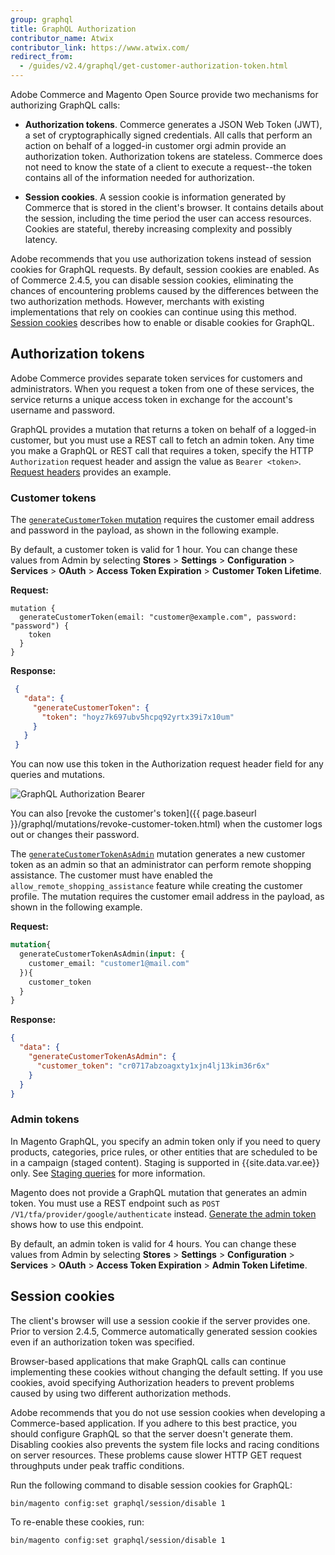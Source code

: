 ```yaml
---
group: graphql
title: GraphQL Authorization
contributor_name: Atwix
contributor_link: https://www.atwix.com/
redirect_from:
  - /guides/v2.4/graphql/get-customer-authorization-token.html
---
```


Adobe Commerce and Magento Open Source provide two mechanisms for authorizing GraphQL calls:

*  **Authorization tokens**. Commerce generates a JSON Web Token (JWT), a set of cryptographically signed credentials. All calls that perform an action on behalf of a logged-in customer orgi admin provide an authorization token. Authorization tokens are stateless. Commerce does not need to know the state of a client to execute a request--the token contains all of the information needed for authorization.

*  **Session cookies**. A session cookie is information generated by Commerce that is stored in the client's browser. It contains details about the session, including the time period the user can access resources. Cookies are stateful, thereby increasing complexity and possibly latency.

Adobe recommends that you use authorization tokens instead of session cookies for GraphQL requests. By default, session cookies are enabled. As of Commerce 2.4.5, you can disable session cookies, eliminating the chances of encountering problems caused by the differences between the two authorization methods. However, merchants with existing implementations that rely on cookies can continue using this method. [Session cookies](#Session-cookies) describes how to enable or disable cookies for GraphQL.

## Authorization tokens

Adobe Commerce provides separate token services for customers and administrators. When you request a token from one of these services, the service returns a unique access token in exchange for the account's username and password.

GraphQL provides a mutation that returns a token on behalf of a logged-in customer, but you must use a REST call to fetch an admin token. Any time you make a GraphQL or REST call that requires a token, specify the HTTP `Authorization` request header and assign the value as `Bearer <token>`. [Request headers]({{page.baseurl}}/graphql/send-request.html#headers) provides an example.

### Customer tokens

The [`generateCustomerToken` mutation]({{page.baseurl}}/graphql/mutations/generate-customer-token.html) requires the customer email address and password in the payload, as shown in the following example.

By default, a customer token is valid for 1 hour. You can change these values from Admin by selecting **Stores** > **Settings** > **Configuration** > **Services** > **OAuth** > **Access Token Expiration** > **Customer Token Lifetime**.

**Request:**

```text
mutation {
  generateCustomerToken(email: "customer@example.com", password: "password") {
    token
  }
}
```

**Response:**

```json
 {
   "data": {
     "generateCustomerToken": {
       "token": "hoyz7k697ubv5hcpq92yrtx39i7x10um"
     }
   }
 }
```

You can now use this token in the Authorization request header field for any queries and mutations.

![GraphQL Authorization Bearer]({{site.baseurl}}/common/images/graphql/graphql-authorization.png)

You can also [revoke the customer's token]({{ page.baseurl }}/graphql/mutations/revoke-customer-token.html) when the customer logs out or changes their password.

The [`generateCustomerTokenAsAdmin`]({{page.baseurl}}/graphql/mutations/generate-customer-token-as-admin.html) mutation generates a new customer token as an admin so that an administrator can perform remote shopping assistance.
The customer must have enabled the `allow_remote_shopping_assistance` feature while creating the customer profile. The mutation requires the customer email address in the payload, as shown in the following example.

**Request:**

```graphql
mutation{
  generateCustomerTokenAsAdmin(input: {
    customer_email: "customer1@mail.com"
  }){
    customer_token
  }
}
```

**Response:**

```json
{
  "data": {
    "generateCustomerTokenAsAdmin": {
      "customer_token": "cr0717abzoagxty1xjn4lj13kim36r6x"
    }
  }
}
```

### Admin tokens

In Magento GraphQL, you specify an admin token only if you need to query products, categories, price rules, or other entities that are scheduled to be in a campaign (staged content). Staging is supported in {{site.data.var.ee}} only. See [Staging queries]({{page.baseurl}}/graphql/queries/index.html#staging) for more information.

Magento does not provide a GraphQL mutation that generates an admin token. You must use a REST endpoint such as `POST /V1/tfa/provider/google/authenticate` instead. [Generate the admin token]({{page.baseurl}}/rest/tutorials/prerequisite-tasks/create-admin-token.html) shows how to use this endpoint.

By default, an admin token is valid for 4 hours. You can change these values from Admin by selecting **Stores** > **Settings** > **Configuration** > **Services** > **OAuth** > **Access Token Expiration** > **Admin Token Lifetime**.

## Session cookies

The client's browser will use a session cookie if the server provides one. Prior to version 2.4.5, Commerce automatically generated session cookies even if an authorization token was specified.

Browser-based applications that make GraphQL calls can continue implementing these cookies without changing the default setting. If you use cookies, avoid specifying Authorization headers to prevent problems caused by using two different authorization methods.

Adobe recommends that you do not use session cookies when developing a Commerce-based application. If you adhere to this best practice, you should configure GraphQL so that the server doesn't generate them. Disabling cookies also prevents the system file locks and racing conditions on server resources. These problems cause slower HTTP GET request throughputs under peak traffic conditions.

Run the following command to disable session cookies for GraphQL:

`bin/magento config:set graphql/session/disable 1`

To re-enable these cookies, run:

`bin/magento config:set graphql/session/disable 1`
